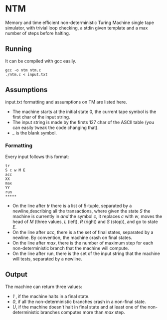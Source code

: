 # NTM
Memory and time efficient non-deterministic Turing Machine single tape  simulator, with trivial loop checking, a stdin given template and a max number of steps before halting. 

## Running
It can be compiled with gcc easily.
```
gcc -o ntm ntm.c
./ntm.c < input.txt
```

## Assumptions
input.txt formatting and assumptions on TM are listed here.
* The machine starts at the initial state 0, the current tape symbol is the first char of the input string.
* The input string is made by the firsts 127 char of the ASCII table (you can easily tweak the code changing that).
* *_* is the blank symbol.  
### Formatting
Every input follows this format:
```
tr
S c w M E
acc
XX
max
YY
run
*****
```
* On the line after *tr* there is a list of 5-tuple, separated by a newline,describing all the transactions, where given the state *S* the machine is currently in *and* the symbol *c*, it replaces *c* with *w*, moves the head of *M* (three values, *L* (left), *R* (right) and *S* (stop)), and go to state *E*.
* On the line after *acc*, there is a the set of final states, separated by a newline. By convention, the machine crash on final states.
* On the line after *max*, there is the number of maximum step for each non-deterministic branch that the machine will compute.
* On the line after run, there is the set of the input string that the machine will tests, separated by a newline.

## Output
The machine can return three values:
* *1* , if the machine halts in a final state.
* *0*, if all the non-deterministic branches crash in a non-final state.
* *U*, if the machine doesn't halt in final state and at least one of the non-deterministic branches computes more than *max* step.



